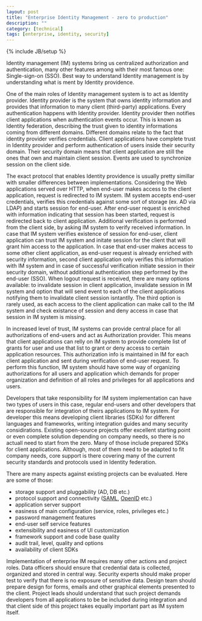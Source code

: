 ```yaml
---
layout: post
title: "Enterprise Identity Management - zero to production"
description: ""
category: [technical]
tags: [enterprise, identity, security]
---
```

{% include JB/setup %}

Identity management (IM) systems bring us centralized authorization and authentication, many other features among with their most famous one: Single-sign-on (SSO). Best way to understand Identity management is by understanding what is ment by Identity providence.

One of the main roles of Identity management system is to act as Identity provider. Identity provider is the system that owns identity information and provides that information to many client (third-party) applications. Every authentication happens with Identity provider. Identity provider then notifies client applications when authentication events occur. This is known as Identity federation, describing the trust given to identity informations coming from different domains. Different domains relate to the fact that identity provider verifies credentials. Client applications have complete trust in Identity provider and perform authentication of users inside their security domain. Their security domain means that client application are still the ones that own and maintain client session. Events are used to synchronize session on the client side.

The exact protocol that enables Identity providence is usually pretty simillar with smaller differences between implementations. Considering the Web applications served over HTTP, when end-user makes access to the client application, request is redirected to IM system. IM system accepts end-user credentials, verifies this credentials against some sort of storage (ex. AD via LDAP) and starts session for end-user. After end-user request is enriched with information indicating that session has been started, request is redirected back to client application. Additional verification is performed from the client side, by asking IM system to verify received information. In case that IM system verifies existence of session for end-user, client application can trust IM system and initate session for the client that will grant him access to the application. In case that end-user makes access to some other client application, as end-user request is already enriched with security information, second client application only verifies this information with IM system and in case of successful verification initiate session in their security domain, without additional authentication step performed by the end-user (SSO). When logout request is received, there are many options available: to invalidate session in client application, invalidate session in IM system and option that will send event to each of the client applications notifying them to invalidate client session isntantlly. The third option is rarely used, as each access to the client application can make call to the IM system and check existance of session and deny access in case that session in IM system is missing.

In increased level of trust, IM systems can provide central place for all authorizations of end-users and act as Authorization provider. This means that client applications can relly on IM system to provide complete list of grants for user and use that list to grant or deny access to certain application resources. This authorization info is maintained in IM for each client application and sent during verification of end-user request. To perform this function, IM system should have some way of organizing authorizations for all users and application which demands for proper organization and definition of all roles and privileges for all applications and users.

Developers that take responsibility for IM system implementation can have two types of users in this case, regular end-users and other developers that are responsible for integration of theirs applications to IM system. For developer this means developing client libraries (SDKs) for different languages and frameworks, writing integration guides and many security considirations. Existing open-source projects offer excellent starting point or even complete solution depending on company needs, so there is no actuall need to start from the zero. Many of those include prepared SDKs for client applications. Although, most of them need to be adapted to fit company needs, core support is there covering many of the current security standards and protocols used in Identity federation. 

There are many aspects against existing projects can be evaluated. Here are some of those:

* storage support and pluggability (AD, DB etc.)
* protocol support and connectivity ([SAML](http://saml.xml.org/), [OpenID](http://openid.net/) etc.)
* application server support
* easiness of main configuration (service, roles, privileges etc.)
* password management features 
* end-user self service features
* extensibility and easiness of UI customization 
* framework support and code base quality
* audit trail, level, quality and options
* availability of client SDKs

Implementation of enterprise IM requires many other actions and project roles. Data officers should ensure that credential data is collected,  organized and stored in central way. Security experts should make proper test to verify that there is no exposure of sensitive data. Design team should prepare design for forms, emails and other graphical elements presented to the client. Project leads should understand that such project demands developers from all applications to be be included during integration and that client side of this project takes equally important part as IM system itself.
